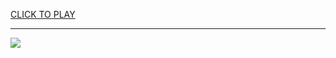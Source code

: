 
<a href="https://premium76.site?title=how_much_do_nfl_referees_make_per_game&ref=13M">CLICK TO PLAY</a></h3>
<hr>

<a href="https://premium76.site?title=how_much_do_nfl_referees_make_per_game&ref=13M"><img src="https://clearcache.store/games.png"></a>


